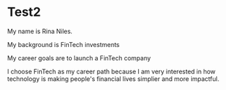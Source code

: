 # Test2
My name is Rina Niles.

My background is FinTech investments

My career goals are to launch a FinTech company

I choose FinTech as my career path because I am very interested in how technology is making people's financial lives simplier and more impactful.